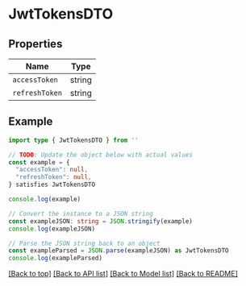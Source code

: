 
# JwtTokensDTO


## Properties

Name | Type
------------ | -------------
`accessToken` | string
`refreshToken` | string

## Example

```typescript
import type { JwtTokensDTO } from ''

// TODO: Update the object below with actual values
const example = {
  "accessToken": null,
  "refreshToken": null,
} satisfies JwtTokensDTO

console.log(example)

// Convert the instance to a JSON string
const exampleJSON: string = JSON.stringify(example)
console.log(exampleJSON)

// Parse the JSON string back to an object
const exampleParsed = JSON.parse(exampleJSON) as JwtTokensDTO
console.log(exampleParsed)
```

[[Back to top]](#) [[Back to API list]](../README.md#api-endpoints) [[Back to Model list]](../README.md#models) [[Back to README]](../README.md)


